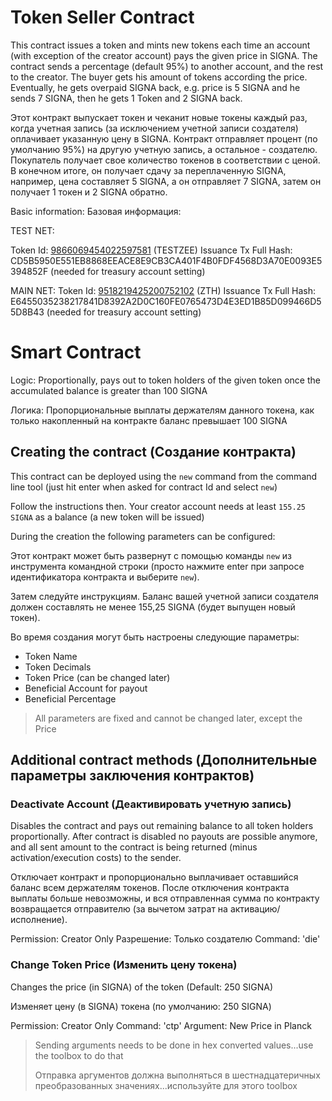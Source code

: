 # Token Seller Contract
This contract issues a token and mints new tokens each time an account (with exception of the creator account) pays the given price in SIGNA.
The contract sends a percentage (default 95%) to another account, and the rest to the creator. The buyer gets his amount of tokens according the price.
Eventually, he gets overpaid SIGNA back, e.g. price is 5 SIGNA and he sends 7 SIGNA, then he gets 1 Token and 2 SIGNA back.

Этот контракт выпускает токен и чеканит новые токены каждый раз, когда учетная запись (за исключением учетной записи создателя) оплачивает указанную цену в SIGNA.
Контракт отправляет процент (по умолчанию 95%) на другую учетную запись, а остальное - создателю. Покупатель получает свое количество токенов в соответствии с ценой.
В конечном итоге, он получает сдачу за переплаченную SIGNA, например, цена составляет 5 SIGNA, а он отправляет 7 SIGNA, затем он получает 1 токен и 2 SIGNA обратно.

Basic information:
Базовая информация:


TEST NET:

Token Id: [9866069454022597581](https://chain.signum.network/tx/9866069454022597581) (TESTZEE)
Issuance Tx Full Hash: CD5B5950E551EB8868EEACE8E9CB3CA401F4B0FDF4568D3A70E0093E5394852F (needed for treasury account setting)


MAIN NET:
Token Id: [9518219425200752102](https://chain.signum.network/tx/9518219425200752102) (ZTH)
Issuance Tx Full Hash: E6455035238217841D8392A2D0C160FE0765473D4E3ED1B85D099466D55D8B43 (needed for treasury account setting)


# Smart Contract

Logic: Proportionally, pays out to token holders of the given token once the accumulated balance is greater than 100 SIGNA

Логика: Пропорциональные выплаты держателям данного токена, как только накопленный на контракте баланс превышает 100 SIGNA

## Creating the contract (Создание контракта)

This contract can be deployed using the `new` command from the command line tool (just hit enter when asked for contract Id and select `new`)

Follow the instructions then. Your creator account needs at least `155.25 SIGNA` as a balance (a new token will be issued)

During the creation the following parameters can be configured:

Этот контракт может быть развернут с помощью команды `new` из инструмента командной строки (просто нажмите enter при запросе идентификатора контракта и выберите `new`).

Затем следуйте инструкциям. Баланс вашей учетной записи создателя должен составлять не менее 155,25 SIGNA (будет выпущен новый токен).

Во время создания могут быть настроены следующие параметры:

- Token Name
- Token Decimals
- Token Price (can be changed later)
- Beneficial Account for payout
- Beneficial Percentage

> All parameters are fixed and cannot be changed later, except the Price

## Additional contract methods (Дополнительные параметры заключения контрактов)

### Deactivate Account (Деактивировать учетную запись)

Disables the contract and pays out remaining balance to all token holders proportionally.
After contract is disabled no payouts are possible anymore, and all sent amount to the contract is being returned (minus activation/execution costs) to the sender.

Отключает контракт и пропорционально выплачивает оставшийся баланс всем держателям токенов.
После отключения контракта выплаты больше невозможны, и вся отправленная сумма по контракту возвращается отправителю (за вычетом затрат на активацию/исполнение).

Permission: Creator Only
Разрешение: Только создателю
Command: 'die'

### Change Token Price (Изменить цену токена)

Changes the price (in SIGNA) of the token (Default: 250 SIGNA)

Изменяет цену (в SIGNA) токена (по умолчанию: 250 SIGNA)

Permission: Creator Only
Command: 'ctp'
Argument: New Price in Planck 

> Sending arguments needs to be done in hex converted values...use the toolbox to do that
> 
> Отправка аргументов должна выполняться в шестнадцатеричных преобразованных значениях...используйте для этого toolbox
